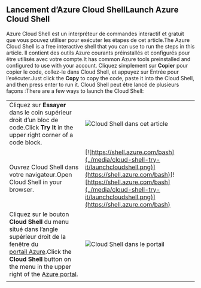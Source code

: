 
## <a name="launch-azure-cloud-shell"></a><span data-ttu-id="4dbb4-101">Lancement d’Azure Cloud Shell</span><span class="sxs-lookup"><span data-stu-id="4dbb4-101">Launch Azure Cloud Shell</span></span>

<span data-ttu-id="4dbb4-102">Azure Cloud Shell est un interpréteur de commandes interactif et gratuit que vous pouvez utiliser pour exécuter les étapes de cet article.</span><span class="sxs-lookup"><span data-stu-id="4dbb4-102">The Azure Cloud Shell is a free interactive shell that you can use to run the steps in this article.</span></span> <span data-ttu-id="4dbb4-103">Il contient des outils Azure courants préinstallés et configurés pour être utilisés avec votre compte.</span><span class="sxs-lookup"><span data-stu-id="4dbb4-103">It has common Azure tools preinstalled and configured to use with your account.</span></span> <span data-ttu-id="4dbb4-104">Cliquez simplement sur **Copier** pour copier le code, collez-le dans Cloud Shell, et appuyez sur Entrée pour l’exécuter.</span><span class="sxs-lookup"><span data-stu-id="4dbb4-104">Just click the **Copy** to copy the code, paste it into the Cloud Shell, and then press enter to run it.</span></span>  <span data-ttu-id="4dbb4-105">Cloud Shell peut être lancé de plusieurs façons :</span><span class="sxs-lookup"><span data-stu-id="4dbb4-105">There are a few ways to launch the Cloud Shell:</span></span>

|  |   |
|-----------------------------------------------|---|
| <span data-ttu-id="4dbb4-106">Cliquez sur **Essayer** dans le coin supérieur droit d’un bloc de code.</span><span class="sxs-lookup"><span data-stu-id="4dbb4-106">Click **Try It** in the upper right corner of a code block.</span></span> | ![Cloud Shell dans cet article](../media/cloud-shell-try-it/cli-try-it.png) |
| <span data-ttu-id="4dbb4-108">Ouvrez Cloud Shell dans votre navigateur.</span><span class="sxs-lookup"><span data-stu-id="4dbb4-108">Open Cloud Shell in your browser.</span></span> | <span data-ttu-id="4dbb4-109">[![https://shell.azure.com/bash](../media/cloud-shell-try-it/launchcloudshell.png)](https://shell.azure.com/bash)</span><span class="sxs-lookup"><span data-stu-id="4dbb4-109">[![https://shell.azure.com/bash](../media/cloud-shell-try-it/launchcloudshell.png)](https://shell.azure.com/bash)</span></span> |
| <span data-ttu-id="4dbb4-110">Cliquez sur le bouton **Cloud Shell** du menu situé dans l’angle supérieur droit de la fenêtre du [portail Azure](https://portal.azure.com).</span><span class="sxs-lookup"><span data-stu-id="4dbb4-110">Click the **Cloud Shell** button on the menu in the upper right of the [Azure portal](https://portal.azure.com).</span></span> |    ![Cloud Shell dans le portail](../media/cloud-shell-try-it/cloud-shell-menu.png) |
|  |  |

